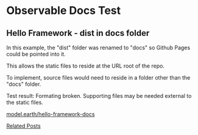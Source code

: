 # Observable Docs Test

## Hello Framework - dist in docs folder

In this example, the "dist" folder was renamed to "docs" so Github Pages could be pointed into it.

This allows the static files to reside at the URL root of the repo.

To implement, source files would need to reside in a folder other than the "docs" folder.

Test result: Formating broken. Supporting files may be needed external to the static files.

[model.earth/hello-framework-docs](https://model.earth/hello-framework-docs)

[Related Posts](https://github.com/observablehq/framework/discussions/1030)
